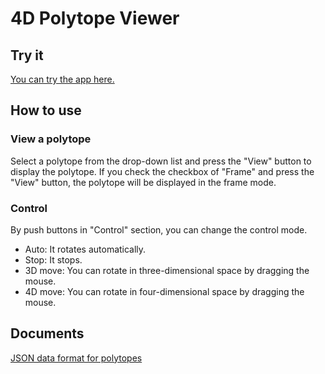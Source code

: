 # 4D Polytope Viewer

## Try it

[You can try the app here.](https://satshi.github.io/app/)

## How to use

### View a polytope

Select a polytope from the drop-down list and press the "View" button to display the polytope.
If you check the checkbox of "Frame" and press the "View" button, the polytope will be displayed in the frame mode.

### Control

By push buttons in "Control" section, you can change the control mode.

* Auto: It rotates automatically.
* Stop: It stops.
* 3D move: You can rotate in three-dimensional space by dragging the mouse.
* 4D move: You can rotate in four-dimensional space by dragging the mouse.

## Documents

[JSON data format for polytopes](format.md)